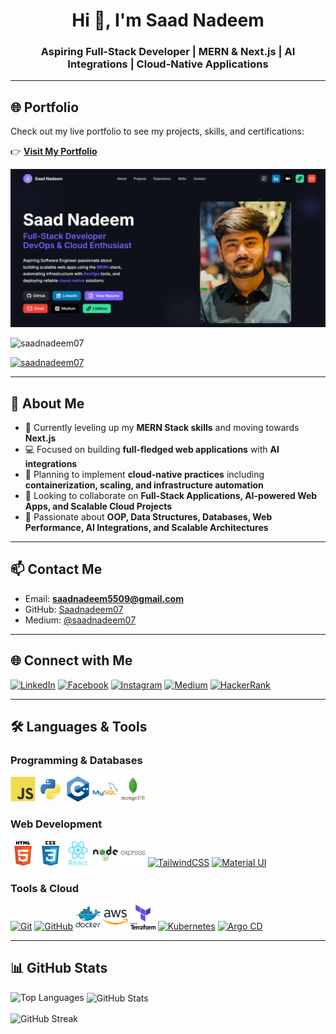 <h1 align="center">Hi 👋, I'm Saad Nadeem</h1>
<h3 align="center">Aspiring Full-Stack Developer | MERN & Next.js | AI Integrations | Cloud-Native Applications</h3>

---

## 🌐 Portfolio
Check out my live portfolio to see my projects, skills, and certifications:

👉 **[Visit My Portfolio](https://saadnadeem07.github.io/portfolio)**  

![Portfolio Preview](Landing%20Page.png)

<p align="left"> <img src="https://komarev.com/ghpvc/?username=saadnadeem07&label=Profile%20views&color=0e75b6&style=flat" alt="saadnadeem07" /> </p>

<p align="left"> <a href="https://github.com/ryo-ma/github-profile-trophy"><img src="https://github-profile-trophy.vercel.app/?username=saadnadeem07" alt="saadnadeem07" /></a> </p>

---

## 🔭 About Me
- 🌱 Currently leveling up my **MERN Stack skills** and moving towards **Next.js**  
- 💻 Focused on building **full-fledged web applications** with **AI integrations**  
- 🚀 Planning to implement **cloud-native practices** including **containerization, scaling, and infrastructure automation**  
- 👯 Looking to collaborate on **Full-Stack Applications, AI-powered Web Apps, and Scalable Cloud Projects**  
- 💬 Passionate about **OOP, Data Structures, Databases, Web Performance, AI Integrations, and Scalable Architectures**  

---

## 📫 Contact Me
- Email: **saadnadeem5509@gmail.com**  
- GitHub: [Saadnadeem07](https://github.com/Saadnadeem07)  
- Medium: [@saadnadeem07](https://medium.com/@saadnadeem07)

---

## 🌐 Connect with Me
<p align="left">
<a href="https://linkedin.com/in/saadnadeem07" target="_blank"><img src="https://raw.githubusercontent.com/rahuldkjain/github-profile-readme-generator/master/src/images/icons/Social/linked-in-alt.svg" alt="LinkedIn" height="30" width="40" /></a>
<a href="https://fb.com/saadnadeem07" target="_blank"><img src="https://raw.githubusercontent.com/rahuldkjain/github-profile-readme-generator/master/src/images/icons/Social/facebook.svg" alt="Facebook" height="30" width="40" /></a>
<a href="https://instagram.com/saadnadeem_7" target="_blank"><img src="https://raw.githubusercontent.com/rahuldkjain/github-profile-readme-generator/master/src/images/icons/Social/instagram.svg" alt="Instagram" height="30" width="40" /></a>
<a href="https://medium.com/@saadnadeem07" target="_blank"><img src="https://raw.githubusercontent.com/rahuldkjain/github-profile-readme-generator/master/src/images/icons/Social/medium.svg" alt="Medium" height="30" width="40" /></a>
<a href="https://www.hackerrank.com/saadnadeem07" target="_blank"><img src="https://raw.githubusercontent.com/rahuldkjain/github-profile-readme-generator/master/src/images/icons/Social/hackerrank.svg" alt="HackerRank" height="30" width="40" /></a>
</p>

---

## 🛠 Languages & Tools

### Programming & Databases
<a href="#"><img src="https://raw.githubusercontent.com/devicons/devicon/master/icons/javascript/javascript-original.svg" alt="JavaScript" width="40" height="40"/></a>
<a href="#"><img src="https://raw.githubusercontent.com/devicons/devicon/master/icons/python/python-original.svg" alt="Python" width="40" height="40"/></a>
<a href="#"><img src="https://raw.githubusercontent.com/devicons/devicon/master/icons/cplusplus/cplusplus-original.svg" alt="C++" width="40" height="40"/></a>
<a href="#"><img src="https://raw.githubusercontent.com/devicons/devicon/master/icons/mysql/mysql-original-wordmark.svg" alt="MySQL" width="40" height="40"/></a>
<a href="#"><img src="https://raw.githubusercontent.com/devicons/devicon/master/icons/mongodb/mongodb-original-wordmark.svg" alt="MongoDB" width="40" height="40"/></a>

### Web Development
<a href="#"><img src="https://raw.githubusercontent.com/devicons/devicon/master/icons/html5/html5-original-wordmark.svg" alt="HTML5" width="40" height="40"/></a>
<a href="#"><img src="https://raw.githubusercontent.com/devicons/devicon/master/icons/css3/css3-original-wordmark.svg" alt="CSS3" width="40" height="40"/></a>
<a href="#"><img src="https://raw.githubusercontent.com/devicons/devicon/master/icons/react/react-original-wordmark.svg" alt="React" width="40" height="40"/></a>
<a href="#"><img src="https://raw.githubusercontent.com/devicons/devicon/master/icons/nodejs/nodejs-original-wordmark.svg" alt="Node.js" width="40" height="40"/></a>
<a href="#"><img src="https://raw.githubusercontent.com/devicons/devicon/master/icons/express/express-original-wordmark.svg" alt="Express" width="40" height="40"/></a>
<a href="#"><img src="https://www.vectorlogo.zone/logos/tailwindcss/tailwindcss-icon.svg" alt="TailwindCSS" width="40" height="40"/></a>
<a href="#"><img src="https://cdn.worldvectorlogo.com/logos/material-ui-1.svg" alt="Material UI" width="40" height="40"/></a>

### Tools & Cloud
<a href="#"><img src="https://www.vectorlogo.zone/logos/git-scm/git-scm-icon.svg" alt="Git" width="40" height="40"/></a>
<a href="#"><img src="https://github.githubassets.com/images/modules/logos_page/GitHub-Mark.png" alt="GitHub" width="40" height="40"/></a>
<a href="#"><img src="https://raw.githubusercontent.com/devicons/devicon/master/icons/docker/docker-original-wordmark.svg" alt="Docker" width="40" height="40"/></a>
<a href="#"><img src="https://raw.githubusercontent.com/devicons/devicon/master/icons/amazonwebservices/amazonwebservices-original-wordmark.svg" alt="AWS" width="40" height="40"/></a>
<a href="#"><img src="https://raw.githubusercontent.com/devicons/devicon/master/icons/terraform/terraform-original-wordmark.svg" alt="Terraform" width="40" height="40"/></a>
<a href="#"><img src="https://www.vectorlogo.zone/logos/kubernetes/kubernetes-icon.svg" alt="Kubernetes" width="40" height="40"/></a>
<a href="#"><img src="https://argo-cd.readthedocs.io/en/stable/assets/logo.png" alt="Argo CD" width="40" height="40"/></a>

---

## 📊 GitHub Stats
<p><img align="left" src="https://github-readme-stats.vercel.app/api/top-langs?username=saadnadeem07&show_icons=true&locale=en&layout=compact" alt="Top Languages" /></p>
<p>&nbsp;<img align="center" src="https://github-readme-stats.vercel.app/api?username=saadnadeem07&show_icons=true&locale=en" alt="GitHub Stats" /></p>
<p><img align="center" src="https://github-readme-streak-stats.herokuapp.com/?user=saadnadeem07" alt="GitHub Streak" /></p>
